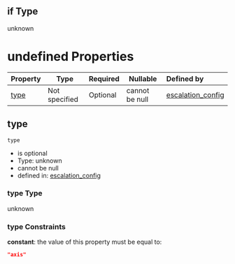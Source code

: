 ## if Type

unknown

# undefined Properties

| Property      | Type          | Required | Nullable       | Defined by                                                                                                                                                                                                                                                                                                                                                                                                                |
| :------------ | ------------- | -------- | -------------- | :------------------------------------------------------------------------------------------------------------------------------------------------------------------------------------------------------------------------------------------------------------------------------------------------------------------------------------------------------------------------------------------------------------------------ |
| [type](#type) | Not specified | Optional | cannot be null | [escalation_config](escos-properties-dashboard-dictionary-patternproperties-dashboard-page-properties-graphics-dictionary-patternproperties-a-single-graphic-properties-selector-list-selector-dict-if-properties-type.md "undefined#/properties/available_pages/patternProperties/^\[a-zA-Z0-9\_]\*$/properties/graphics/patternProperties/^\[a-zA-Z0-9\_]\*$/properties/selectable_data_list/items/if/properties/type") |

## type




`type`

-   is optional
-   Type: unknown
-   cannot be null
-   defined in: [escalation_config](escos-properties-dashboard-dictionary-patternproperties-dashboard-page-properties-graphics-dictionary-patternproperties-a-single-graphic-properties-selector-list-selector-dict-if-properties-type.md "undefined#/properties/available_pages/patternProperties/^\[a-zA-Z0-9\_]\*$/properties/graphics/patternProperties/^\[a-zA-Z0-9\_]\*$/properties/selectable_data_list/items/if/properties/type")

### type Type

unknown

### type Constraints

**constant**: the value of this property must be equal to:

```json
"axis"
```
